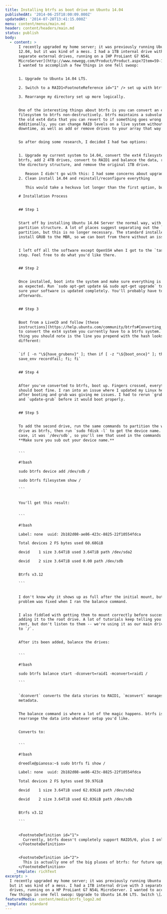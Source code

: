 ```yaml
---
title: Installing btrfs as boot drive on Ubuntu 14.04
publishedAt: '2014-06-25T18:00:09.000Z'
updatedAt: '2014-07-28T13:41:15.000Z'
menu: content/menus/main.md
header: content/headers/main.md
status: publish
body:
  - content: >
      I recently upgraded my home server; it was previously running Ubuntu
      12.04, but it was kind of a mess. I had a 1TB internal drive with 3
      separate external drives, running on a [HP ProLiant G7 N54L
      MicroServer](http://www.newegg.com/Product/Product.aspx?Item=59-107-921).
      I wanted to accomplish a few things in one fell swoop:


      1. Upgrade to Ubuntu 14.04 LTS.

      2. Switch to a RAID1<FootnoteReference id="1" /> set up with btrfs.

      3. Rearrange my directory set up more logically.


      One of the interesting things about btrfs is you can convert an ext4
      filesystem to btrfs non-destructively. btrfs maintains a subvolume with
      the old ext4 data that you can revert to if something goes wrong.
      Additionally, you can change RAID levels on a live system without any
      downtime, as well as add or remove drives to your array that way as well.


      So after doing some research, I decided I had two options:


      1. Upgrade my current system to 14.04, convert the ext4 filesystem to
      btrfs, add 2 4TB drives, convert to RAID1 and balance the data, rearrange
      the directory structure, and remove the original 1TB drive.

         Reason I didn't go with this: I had some concerns about upgrading to 12.04 "live", which is required because btrfs wasn't available in that version.<FootnoteReference id="2" /> I wouldn't have any backup or way to revert to my old system if something went wrong. Additionally, I had some software installed on my old system that I didn't really need (MySQL, Apache, plus some drivers for scanners and other things), and a clean install would give me a chance to wipe and reconfigure everything over again.
      2. Clean install 14.04 and reinstall/reconfigure everything

         This would take a heckuva lot longer than the first option, but would leave me with a new clean setup after I was finished.

      # Installation Process


      ## Step 1


      Start off by installing Ubuntu 14.04 Server the normal way, with a normal
      partition structure. A lot of places suggest separating out the `/boot`
      partition, but this is no longer necessary. The standard installer will
      install GRUB to the MBR, so we can boot from there without an issue.


      I left off all the software except OpenSSH when I got to the `tasksel`
      step. Feel free to do what you'd like there.


      ## Step 2


      Once installed, boot into the system and make sure everything is working
      as expected. Run `sudo apt-get update && sudo apt-get upgrade` to make
      sure your software is updated completely. You'll probably have to reboot
      afterwards.


      ## Step 3


      Boot from a LiveCD and follow [these
      instructions](https://help.ubuntu.com/community/btrfs#Converting_Ubuntu_12.10_ext4_root_filesystem)
      to convert the ext4 system you currently have to a btrfs system. The only
      thing you should note is the line you prepend with the hash looks a little
      different:


      `if [ -n "\${have_grubenv}" ]; then if [ -z "\${boot_once}" ]; then
      save_env recordfail; fi; fi`


      ## Step 4


      After you've converted to btrfs, boot up. Fingers crossed, everything
      should boot fine. I ran into an issue where I updated my Linux headers
      after booting and grub was giving me issues. I had to rerun `grub-install`
      and `update-grub` before it would boot properly.


      ## Step 5


      To add the second drive, run the same commands to partition the whole
      drive as btrfs, then run `sudo fdisk -l` to get the device name. In my
      case, it was `/dev/sdb`, so you'll see that used in the commands below.
      **Make sure you sub out your device name.**


      ```

      #!bash

      sudo btrfs device add /dev/sdb /

      sudo btrfs filesystem show /

      ```


      You'll get this result:


      ```

      #!bash

      Label: none  uuid: 2b182d08-ae86-423c-8825-22f10554fdca

      Total devices 2 FS bytes used 60.68GiB

      devid    1 size 3.64TiB used 3.64TiB path /dev/sda2

      devid    2 size 3.64TiB used 0.00 path /dev/sdb


      Btrfs v3.12    

      ```


      I don't know why it shows up as full after the initial mount, but that
      problem was fixed when I ran the balance command.


      I also fiddled with getting them to mount correctly before successfully
      adding it to the root drive. A lot of tutorials keep telling you to add to
      /mnt, but don't listen to them -- we're using it as our main drive so add
      to `/`.


      After its been added, balance the drives:


      ```

      #!bash

      sudo btrfs balance start -dconvert=raid1 -mconvert=raid1 /

      ```


      `dconvert` converts the data stories to RAID1, `mconvert` manages the
      metadata.


      The balance command is where a lot of the magic happens. btrfs is able to
      rearrange the data into whatever setup you'd like.


      Converts to:


      ```

      #!bash

      dreedle@pianosa:~$ sudo btrfs fi show /

      Label: none  uuid: 2b182d08-ae86-423c-8825-22f10554fdca

      Total devices 2 FS bytes used 59.97GiB

      devid    1 size 3.64TiB used 62.03GiB path /dev/sda2

      devid    2 size 3.64TiB used 62.03GiB path /dev/sdb


      Btrfs v3.12

      ```


      <FootnoteDefinition id="1">
        Currently, btrfs doesn't completely support RAID5/6, plus I only had two drives to work with, RAID1 was pretty much the only option. I could have gone with RAID0 for more space, but the point of switching to this set up was the redundancy, not the space, though I did end up with more space after I consolidated everything.
      </FootnoteDefinition>


      <FootnoteDefinition id="2">
        This is actually one of the big pluses of btrfs: for future upgrades, I can take a snapshot of the drive as it stands now, upgrade to 14.10 (whenever it arrives), and it if doesn't work, I can boot from the snapshot, and it's like nothing ever happened.
      </FootnoteDefinition>
    _template: richText
excerpt: >
  I recently upgraded my home server; it was previously running Ubuntu 12.04,
  but it was kind of a mess. I had a 1TB internal drive with 3 separate external
  drives, running on a HP ProLiant G7 N54L MicroServer. I wanted to accomplish a
  few things in one fell swoop: Upgrade to Ubuntu 14.04 LTS. Switch \[…]
featuredMedia: content/media/btrfs_logo2.md
_template: standard
---
```



